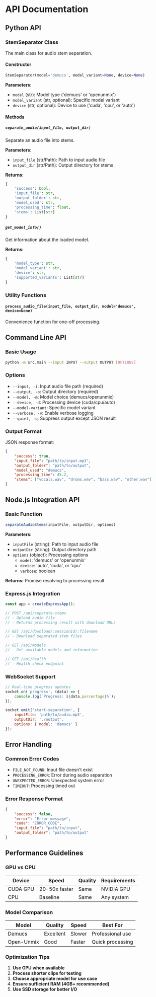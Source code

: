 # API Documentation

## Python API

### StemSeparator Class

The main class for audio stem separation.

#### Constructor

```python
StemSeparator(model='demucs', model_variant=None, device=None)
```

**Parameters:**
- `model` (str): Model type ('demucs' or 'openunmix')
- `model_variant` (str, optional): Specific model variant
- `device` (str, optional): Device to use ('cuda', 'cpu', or 'auto')

#### Methods

##### `separate_audio(input_file, output_dir)`

Separate an audio file into stems.

**Parameters:**
- `input_file` (str/Path): Path to input audio file
- `output_dir` (str/Path): Output directory for stems

**Returns:**
```python
{
    'success': bool,
    'input_file': str,
    'output_folder': str,
    'model_used': str,
    'processing_time': float,
    'stems': List[str]
}
```

##### `get_model_info()`

Get information about the loaded model.

**Returns:**
```python
{
    'model_type': str,
    'model_variant': str,
    'device': str,
    'supported_variants': List[str]
}
```

### Utility Functions

#### `process_audio_file(input_file, output_dir, model='demucs', device=None)`

Convenience function for one-off processing.

## Command Line API

### Basic Usage

```bash
python -m src.main --input INPUT --output OUTPUT [OPTIONS]
```

### Options

- `--input, -i`: Input audio file path (required)
- `--output, -o`: Output directory (required)
- `--model, -m`: Model choice (demucs/openunmix)
- `--device, -d`: Processing device (cuda/cpu/auto)
- `--model-variant`: Specific model variant
- `--verbose, -v`: Enable verbose logging
- `--quiet, -q`: Suppress output except JSON result

### Output Format

JSON response format:
```json
{
    "success": true,
    "input_file": "path/to/input.mp3",
    "output_folder": "path/to/output",
    "model_used": "demucs",
    "processing_time": 45.2,
    "stems": ["vocals.wav", "drums.wav", "bass.wav", "other.wav"]
}
```

## Node.js Integration API

### Basic Function

```javascript
separateAudioStems(inputFile, outputDir, options)
```

**Parameters:**
- `inputFile` (string): Path to input audio file
- `outputDir` (string): Output directory path  
- `options` (object): Processing options
  - `model`: 'demucs' or 'openunmix'
  - `device`: 'auto', 'cuda', or 'cpu'
  - `verbose`: boolean

**Returns:** Promise resolving to processing result

### Express.js Integration

```javascript
const app = createExpressApp();

// POST /api/separate-stems
// - Upload audio file
// - Returns processing result with download URLs

// GET /api/download/:sessionId/:filename  
// - Download separated stem files

// GET /api/models
// - Get available models and information

// GET /api/health
// - Health check endpoint
```

### WebSocket Support

```javascript
// Real-time progress updates
socket.on('progress', (data) => {
    console.log(`Progress: ${data.percentage}%`);
});

socket.emit('start-separation', {
    inputFile: 'path/to/audio.mp3',
    outputDir: './output',
    options: { model: 'demucs' }
});
```

## Error Handling

### Common Error Codes

- `FILE_NOT_FOUND`: Input file doesn't exist
- `PROCESSING_ERROR`: Error during audio separation
- `UNEXPECTED_ERROR`: Unexpected system error
- `TIMEOUT`: Processing timed out

### Error Response Format

```json
{
    "success": false,
    "error": "Error message",
    "code": "ERROR_CODE",
    "input_file": "path/to/input",
    "output_folder": "path/to/output"
}
```

## Performance Guidelines

### GPU vs CPU

| Device | Speed | Quality | Requirements |
|--------|-------|---------|-------------|
| CUDA GPU | 20-50x faster | Same | NVIDIA GPU |
| CPU | Baseline | Same | Any system |

### Model Comparison

| Model | Quality | Speed | Best For |
|-------|---------|-------|----------|
| Demucs | Excellent | Slower | Professional use |
| Open-Unmix | Good | Faster | Quick processing |

### Optimization Tips

1. **Use GPU when available**
2. **Process shorter clips for testing**
3. **Choose appropriate model for use case**
4. **Ensure sufficient RAM (4GB+ recommended)**
5. **Use SSD storage for better I/O**
